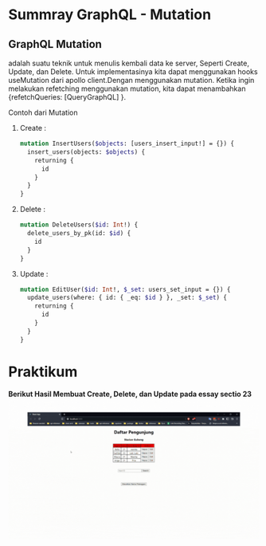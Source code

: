 # Summray GraphQL - Mutation

## GraphQL Mutation

adalah suatu teknik untuk menulis kembali data ke server, Seperti Create, Update, dan Delete. Untuk implementasinya kita dapat menggunakan hooks useMutation dari apollo client.Dengan menggunakan mutation. Ketika ingin melakukan refetching menggunakan mutation, kita dapat menambahkan {refetchQueries: [QueryGraphQL] }.

Contoh dari Mutation

1. Create :
   ```graphql
   mutation InsertUsers($objects: [users_insert_input!] = {}) {
     insert_users(objects: $objects) {
       returning {
         id
       }
     }
   }
   ```
2. Delete :

   ```graphql
   mutation DeleteUsers($id: Int!) {
     delete_users_by_pk(id: $id) {
       id
     }
   }
   ```

3. Update :
   ```graphql
   mutation EditUser($id: Int!, $_set: users_set_input = {}) {
     update_users(where: { id: { _eq: $id } }, _set: $_set) {
       returning {
         id
       }
     }
   }
   ```

# Praktikum

**Berikut Hasil Membuat Create, Delete, dan Update pada essay sectio 23**
![gif task](./screenshots/task_section_23.gif)
